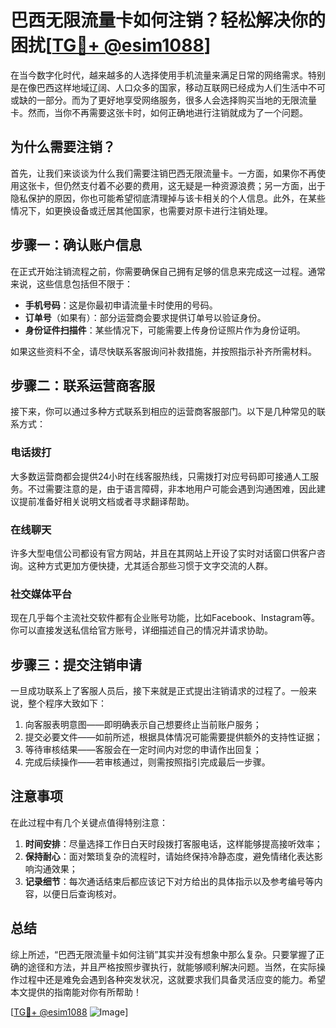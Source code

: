 # 巴西无限流量卡如何注销？轻松解决你的困扰[[TG💪+ @esim1088](https://t.me/s/esim1088)]

在当今数字化时代，越来越多的人选择使用手机流量来满足日常的网络需求。特别是在像巴西这样地域辽阔、人口众多的国家，移动互联网已经成为人们生活中不可或缺的一部分。而为了更好地享受网络服务，很多人会选择购买当地的无限流量卡。然而，当你不再需要这张卡时，如何正确地进行注销就成为了一个问题。

## 为什么需要注销？

首先，让我们来谈谈为什么我们需要注销巴西无限流量卡。一方面，如果你不再使用这张卡，但仍然支付着不必要的费用，这无疑是一种资源浪费；另一方面，出于隐私保护的原因，你也可能希望彻底清理掉与该卡相关的个人信息。此外，在某些情况下，如更换设备或迁居其他国家，也需要对原卡进行注销处理。

## 步骤一：确认账户信息

在正式开始注销流程之前，你需要确保自己拥有足够的信息来完成这一过程。通常来说，这些信息包括但不限于：

- **手机号码**：这是你最初申请流量卡时使用的号码。
- **订单号**（如果有）：部分运营商会要求提供订单号以验证身份。
- **身份证件扫描件**：某些情况下，可能需要上传身份证照片作为身份证明。

如果这些资料不全，请尽快联系客服询问补救措施，并按照指示补齐所需材料。

## 步骤二：联系运营商客服

接下来，你可以通过多种方式联系到相应的运营商客服部门。以下是几种常见的联系方式：

### 电话拨打
大多数运营商都会提供24小时在线客服热线，只需拨打对应号码即可接通人工服务。不过需要注意的是，由于语言障碍，非本地用户可能会遇到沟通困难，因此建议提前准备好相关说明文档或者寻求翻译帮助。

### 在线聊天
许多大型电信公司都设有官方网站，并且在其网站上开设了实时对话窗口供客户咨询。这种方式更加方便快捷，尤其适合那些习惯于文字交流的人群。

### 社交媒体平台
现在几乎每个主流社交软件都有企业账号功能，比如Facebook、Instagram等。你可以直接发送私信给官方账号，详细描述自己的情况并请求协助。

## 步骤三：提交注销申请

一旦成功联系上了客服人员后，接下来就是正式提出注销请求的过程了。一般来说，整个程序大致如下：

1. 向客服表明意图——即明确表示自己想要终止当前账户服务；
2. 提交必要文件——如前所述，根据具体情况可能需要提供额外的支持性证据；
3. 等待审核结果——客服会在一定时间内对您的申请作出回复；
4. 完成后续操作——若审核通过，则需按照指引完成最后一步骤。

## 注意事项

在此过程中有几个关键点值得特别注意：

1. **时间安排**：尽量选择工作日白天时段拨打客服电话，这样能够提高接听效率；
2. **保持耐心**：面对繁琐复杂的流程时，请始终保持冷静态度，避免情绪化表达影响沟通效果；
3. **记录细节**：每次通话结束后都应该记下对方给出的具体指示以及参考编号等内容，以便日后查询核对。

## 总结

综上所述，“巴西无限流量卡如何注销”其实并没有想象中那么复杂。只要掌握了正确的途径和方法，并且严格按照步骤执行，就能够顺利解决问题。当然，在实际操作过程中还是难免会遇到各种突发状况，这就要求我们具备灵活应变的能力。希望本文提供的指南能对你有所帮助！

[[TG💪+ @esim1088](https://t.me/s/esim1088) ![Image](https://i.postimg.cc/4NQfJmqS/Snipaste-2025-05-13-00-14-12.png)]